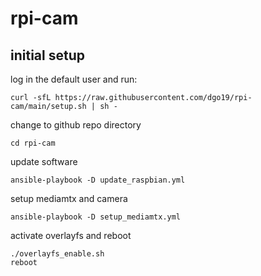 # rpi-cam
## initial setup
log in the default user and run:
```
curl -sfL https://raw.githubusercontent.com/dgo19/rpi-cam/main/setup.sh | sh -
```
change to github repo directory
```
cd rpi-cam
```
update software
```
ansible-playbook -D update_raspbian.yml
```
setup mediamtx and camera
```
ansible-playbook -D setup_mediamtx.yml
```
activate overlayfs and reboot
```
./overlayfs_enable.sh
reboot
```
